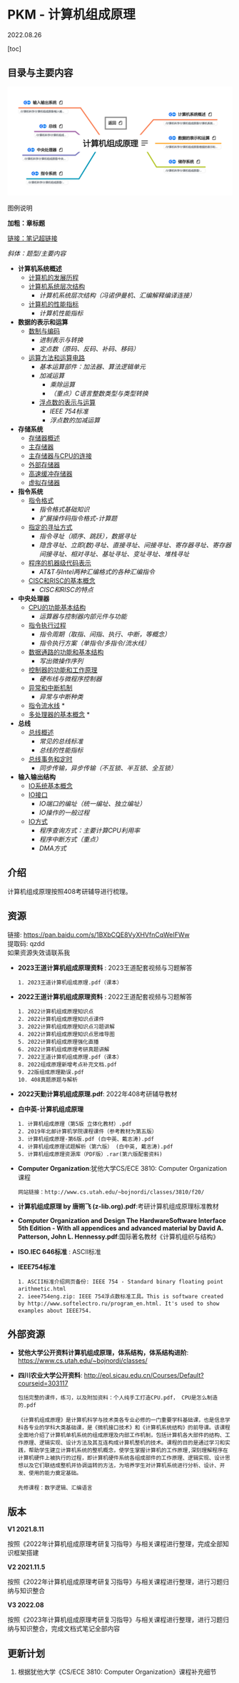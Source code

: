 # PKM - 计算机组成原理  

2022.08.26

[toc]

## 目录与主要内容

![计算机组成原理导图概览](./resources/计算机组成原理.png)

图例说明

**加粗：章标题**

[链接：笔记超链接]()

*斜体：题型/主要内容*

* **计算机系统概述**
  * [计算机的发展历程](./notes/计算机系统概述/计算机的发展历程.md)
  * [计算机系统层次结构](./notes/计算机系统概述/计算机系统层次结构.md)
	  * *计算机系统层次结构（冯诺伊曼机、汇编解释编译连接）*
  * [计算机的性能指标](./notes/计算机系统概述/计算机的性能指标.md)
	  * *计算机性能指标*
* **数据的表示和运算**
  * [数制与编码](./notes/数据的表示和运算/数制与编码.md)
	  * *进制表示与转换*
	  * *定点数（原码、反码、补码、移码）*
  * [运算方法和运算电路](./notes/数据的表示和运算/运算方法和运算电路.md)
	  * *基本运算部件：加法器、算法逻辑单元*
    * *加减运算*
	  * *乘除运算*
	  * *（重点）C语言整数类型与类型转换*
	* [浮点数的表示与运算](./notes/数据的表示和运算/浮点数的表示与运算.md)
	  * *IEEE 754标准*
	  * *浮点数的加减运算*
* **存储系统**
  * [存储器概述](./notes/存储系统/存储器概述.md)
  * [主存储器](./notes/存储系统/主存储器.md)
  * [主存储器与CPU的连接](./notes/存储系统/主存储器与CPU的连接.md)
  * [外部存储器](./notes/存储系统/外部存储器.md)
  * [高速缓冲存储器](./notes/存储系统/高速缓冲存储器.md)
  * [虚拟存储器](./notes/存储系统/虚拟存储器.md)
* **指令系统**
  * [指令格式](./notes/指令系统/指令格式.md)
    * *指令格式基础知识*
    * *扩展操作码指令格式-计算题*
  * [指定的寻址方式](./notes/指令系统/指定的寻址方式.md)
    * *指令寻址（顺序、跳跃），数据寻址*
    * *隐含寻址、立即(数)寻址、直接寻址、间接寻址、寄存器寻址、寄存器间接寻址、相对寻址、基址寻址、变址寻址、堆栈寻址*
  * [程序的机器级代码表示](./notes/指令系统/程序的机器级代码表示.md)
    * *AT&T与Intel两种汇编格式的各种汇编指令*
  * [CISC和RISC的基本概念](./notes/指令系统/CISC和RISC的基本概念.md)
    * *CISC和RISC的特点*
* **中央处理器**
  * [CPU的功能基本结构](./notes/中央处理器/CPU的功能基本结构.md)
    * *运算器与控制器内部元件与功能*
  * [指令执行过程](./notes/中央处理器/指令执行过程.md)
    * *指令周期（取指、间指、执行、中断，等概念）*
    * *指令执行方案（单指令/多指令/流水线）*
  * [数据通路的功能和基本结构](./notes/中央处理器/数据通路的功能和基本结构.md)
    * *写出微操作序列*
  * [控制器的功能和工作原理](./notes/中央处理器/控制器的功能和工作原理.md)
    * *硬布线与微程序控制器*
  * [异常和中断机制](./notes/中央处理器/异常和中断机制.md)
    * *异常与中断种类*
  * [指令流水线](./notes/中央处理器/指令流水线.md)
    * 
  * [多处理器的基本概念](./notes/中央处理器/多处理器的基本概念.md)
    * 
* **总线**
  * [总线概述](./notes/总线/总线概述.md)
    * *常见的总线标准*
    * *总线的性能指标*
  * [总线事务和定时](./notes/总线/总线事务和定时.md)
    * *同步传输，异步传输（不互锁、半互锁、全互锁）*
* **输入输出结构**
  * [IO系统基本概念](./notes/输入输出结构/IO系统基本概念.md)
  * [IO接口](./notes/输入输出结构/IO接口.md)
    * *IO端口的编址（统一编址、独立编址）*
    * *IO操作的一般过程*
  * [IO方式](./notes/输入输出结构/IO方式.md)
    * *程序查询方式：主要计算CPU利用率*
    * *程序中断方式（重点）*
    * *DMA方式*

## 介绍

计算机组成原理按照408考研辅导进行梳理。
## 资源
链接: https://pan.baidu.com/s/1BXbCQE8VyXHVfnCqWeIFWw  
提取码: qzdd  
如果资源失效请联系我

* __2023王道计算机组成原理资料__ : 2023王道配套视频与习题解答  

  ```
  1. 2023王道计算机组成原理.pdf（课本）
  ```
  
* __2022王道计算机组成原理资料__ : 2022王道配套视频与习题解答  

  ```
  1. 2022计算机组成原理知识点
  2. 2022计算机组成原理知识点课件
  3. 2022计算机组成原理知识点习题讲解
  4. 2022计算机组成原理知识点思维导图
  5. 2022计算机组成原理强化直播
  6. 2022计算机组成原理考研真题讲解
  7. 2022王道计算机组成原理.pdf（课本）
  8. 2022组成原理新增考点补充文档.pdf
  9. 22版组成原理勘误.pdf
  10. 408真题原题与解析
  ```

* __2022天勤计算机组成原理.pdf__: 2022年408考研辅导教材  

* **白中英-计算机组成原理**

  ```
  1. 计算机组成原理（第5版 立体化教材）.pdf
  2. 2019年北邮计算机学院课程课件（参考教材为第五版）
  3. 计算机组成原理-第6版.pdf (白中英、戴志涛).pdf
  4. 计算机组成原理试题解析（第六版） (白中英, 戴志涛).pdf
  5. 计算机组成原理资源库（PDF版）.rar(第六版配套资料)
  ```

* __Computer Organization__:犹他大学CS/ECE 3810: Computer Organization课程

  ```
  网站链接：http://www.cs.utah.edu/~bojnordi/classes/3810/f20/
  ```

* __计算机组成原理 by 唐朔飞 (z-lib.org).pdf__:考研计算机组成原理标准教材  

* __Computer Organization and Design The HardwareSoftware Interface 5th Edition - With all appendices and advanced material by David A. Patterson, John L. Hennessy.pdf__:国际著名教材《计算机组织与结构》  

* __ISO.IEC 646标准__ : ASCII标准  

* __IEEE754标准__

  ```
  1. ASCII标准介绍网页备份: IEEE 754 - Standard binary floating point arithmetic.html 
  2. ieee754eng.zip: IEEE 754浮点数标准工具。This is software created by http://www.softelectro.ru/program_en.html. It's used to show examples about IEEE754.  
  ```

## 外部资源

* __犹他大学公开资料计算机组成原理，体系结构，体系结构进阶__: https://www.cs.utah.edu/~bojnordi/classes/

* __四川农业大学公开资料__: http://eol.sicau.edu.cn/Courses/Default?courseid=303117

  ```
  包括完整的课件，练习，以及附加资料：个人纯手工打造CPU.pdf，	CPU是怎么制造的.pdf
  
  《计算机组成原理》是计算机科学与技术类各专业必修的一门重要学科基础课，也是信息学科各专业的学科大类基础课，是《微机接口技术》和《计算机系统结构》的前导课。该课程全面地介绍了计算机单机系统的组成原理及内部工作机制，包括计算机各大部件的结构、工作原理、逻辑实现、设计方法及其互连构成计算机整机的技术。课程的目的是通过学习和实践，帮助学生建立计算机系统的整机概念，使学生掌握计算机的工作原理,深刻理解程序在计算机硬件上被执行的过程，即计算机硬件系统各组成部件的工作原理、逻辑实现、设计思想以及它们联结成整机并协调运转的方法，为培养学生对计算机系统进行分析、设计、开发、使用的能力奠定基础。
  
  先修课程：数字逻辑、汇编语言
  ```


## 版本
**V1 2021.8.11**

按照《2022年计算机组成原理考研复习指导》与相关课程进行整理，完成全部知识框架搭建  

**V2 2021.11.5**

按照《2022年计算机组成原理考研复习指导》与相关课程进行整理，进行习题归纳与知识整合  

**V3 2022.08**

按照《2023年计算机组成原理考研复习指导》与相关课程进行整理，进行习题归纳与知识整合，完成文档式笔记全部内容

## 更新计划

1. 根据犹他大学《CS/ECE 3810: Computer Organization》课程补充细节